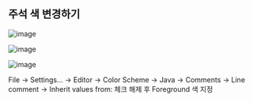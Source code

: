 ## 주석 색 변경하기
![image](https://github.com/Goldbar97/Study/assets/100333239/feab2f5e-545b-46db-86c1-334629936d78)

![image](https://github.com/Goldbar97/Study/assets/100333239/59e1efa9-8213-434a-9c94-5c50a553e529)

![image](https://github.com/Goldbar97/Study/assets/100333239/9b1cd281-8a6c-4ade-8497-bcc7cf35e21c)

File -> Settings... -> Editor -> Color Scheme -> Java -> Comments -> Line comment -> Inherit values from: 체크 해제 후 Foreground 색 지정
